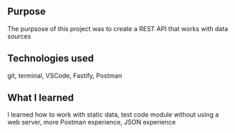 ## Purpose

The purpsose of this project was to create a REST API that works with data sources

## Technologies used

git, terminal, VSCode, Fastify, Postman

## What I learned

I learned how to work with static data, test code module without using a web server, more Postman experience, JSON experience
